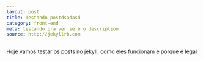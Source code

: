 ```yaml
---
layout: post
title: Testando postdsadasd
category: front-end
meta: testando pra ver se é o description
source: http://jekyllrb.com
---
```


Hoje vamos testar os posts no jekyll, como eles funcionam e porque é legal